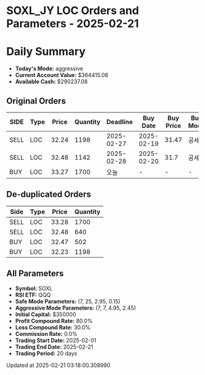 # SOXL_JY LOC Orders and Parameters - 2025-02-21

# Daily Summary

- **Today's Mode:** aggressive
- **Current Account Value:** $364415.08
- **Available Cash:** $290237.08

## Original Orders

| SIDE | Type | Price | Quantity | Deadline | Buy Date | Buy Price | Buy Mode |
|------|------|-------|----------|----------|----------|-----------|----------|
| SELL | LOC | 32.24 | 1198 | 2025-02-27 | 2025-02-19 | 31.47 | 공세 |
| SELL | LOC | 32.48 | 1142 | 2025-02-28 | 2025-02-20 | 31.7 | 공세 |
| BUY | LOC | 33.27 | 1700 | 오늘 | - | - | - |

## De-duplicated Orders

| Side | Type | Price | Quantity |
|------|------|-------|----------|
| SELL | LOC | 33.28 | 1700 |
| SELL | LOC | 32.48 | 640 |
| BUY | LOC | 32.47 | 502 |
| BUY | LOC | 32.23 | 1198 |

## All Parameters

- **Symbol:** SOXL
- **RSI ETF:** QQQ
- **Safe Mode Parameters:** (7, 25, 2.95, 0.15)
- **Aggressive Mode Parameters:** (7, 7, 4.95, 2.45)
- **Initial Capital:** $350000
- **Profit Compound Rate:** 80.0%
- **Loss Compound Rate:** 30.0%
- **Commission Rate:** 0.0%
- **Trading Start Date:** 2025-02-01
- **Trading End Date:** 2025-02-21
- **Trading Period:** 20 days

Updated at 2025-02-21 03:18:00.308990
